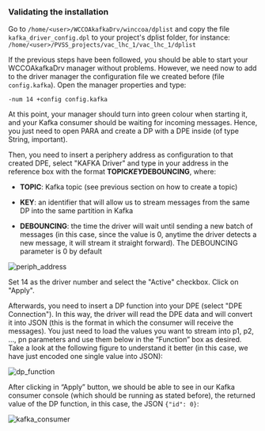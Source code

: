 ### Validating the installation

Go to ```/home/<user>/WCCOAkafkaDrv/winccoa/dplist``` and copy the file ```kafka_driver_config.dpl``` to your project's dplist folder, for instance: ```/home/<user>/PVSS_projects/vac_lhc_1/vac_lhc_1/dplist```

If the previous steps have been followed, you should be able to start your WCCOAkafkaDrv manager without problems. However, we need now to add to the driver manager the configuration file we created before (file ```config.kafka```). Open the manager properties and type:

```-num 14 +config config.kafka```

At this point, your manager should turn into green colour when starting it, and your Kafka consumer should be waiting for incoming messages. Hence, you just need to open PARA and create a DP with a DPE inside (of type String, important).

Then, you need to insert a periphery address as configuration to that created DPE, select "KAFKA Driver" and type in your address in the reference box with the format **TOPIC$KEY$DEBOUNCING**, where:

- **TOPIC**: Kafka topic (see previous section on how to create a topic)

- **KEY**: an identifier that will allow us to stream messages from the same DP into the same partition in Kafka

- **DEBOUNCING**: the time the driver will wait until sending a new batch of messages (in this case, since the value is 0, anytime the driver detects a new message, it will stream it straight forward). The DEBOUNCING parameter is 0 by default

![periph_address](./imgs/periphery_address_example.png "Periphery address example")

Set 14 as the driver number and select the "Active" checkbox. Click on "Apply".

Afterwards, you need to insert a DP function into your DPE (select "DPE Connection"). In this way, the driver will read the DPE data and will convert it into JSON (this is the format in which the consumer will receive the messages). You just need to load the values you want to stream into p1, p2, …, pn parameters and use them below in the “Function” box as desired. Take a look at the following figure to understand it better (in this case, we have just encoded one single value into JSON):

![dp_function](./imgs/dp_function.png "DP_function example")

After clicking in “Apply” button, we should be able to see in our Kafka consumer console (which should be running as stated before), the returned value of the DP function, in this case, the JSON ```{"id": 0}```:

![kafka_consumer](./imgs/kafka_consumer.png "Kafka consumer execution")